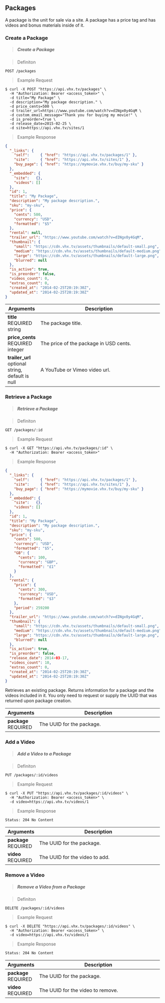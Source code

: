 <!-- ___PACKAGES____________________________ -->
<h2 class="is-api head-3 margin-top-large margin-bottom-medium" id="packages">Packages</h2>

<section class="text-2 contain">
  <p>A package is the unit for sale via a site. A package has a price tag and has videos and bonus materials inside of it.</p>
</section>

<h3 class="text-2 text--navy text--bold margin-top-large margin-bottom-medium" id="packages-create">Create a Package</h3>

> <h5 class="head-5 text--white margin-bottom-medium">Create a Package</h5>

> Definiton

```
POST /packages
```

> Example Request

```shell
$ curl -X POST "https://api.vhx.tv/packages" \
  -H "Authorization: Bearer <access_token>" \
  -d title="My Package" \
  -d description="My package description." \
  -d price_cents=500 \
  -d trailer_url=https://www.youtube.com/watch?v=dINgx0y4GqM \
  -d custom_email_message="Thank you for buying my movie!" \
  -d is_preorder=true \
  -d release_date=2015-02-25 \
  -d site=https://api.vhx.tv/sites/1
```

> Example Response

```json
{
  "_links": {
    "self":     { "href": "https://api.vhx.tv/packages/1" },
    "site":     { "href": "https://api.vhx.tv/sites/1" },
    "buy_page": { "href": "https://mymovie.vhx.tv/buy/my-sku" }
  },
  "_embedded": {
    "site":   {},
    "videos": []
  },
  "id": 1,
  "title": "My Package",
  "description": "My package description.",
  "sku": "my-sku",
  "price": {
    "cents": 500,
    "currency": "USD",
    "formatted": "$5"
  },
  "rental": null,
  "trailer_url": "https://www.youtube.com/watch?v=dINgx0y4GqM",
  "thumbnail": {
    "small": "https://cdn.vhx.tv/assets/thumbnails/default-small.png",
    "medium": "https://cdn.vhx.tv/assets/thumbnails/default-medium.png",
    "large": "https://cdn.vhx.tv/assets/thumbnails/default-large.png",
    "blurred": null
  },
  "is_active": true,
  "is_preorder": false,
  "videos_count": 0,
  "extras_count": 0,
  "created_at": "2014-02-25T20:19:30Z",
  "updated_at": "2014-02-25T20:19:30Z"
}
```


<section class="text-2 contain margin-bottom-medium">

</section>


<table>
  <thead>
    <tr class="text-2">
      <th class="padding-medium nowrap">Arguments</th>
      <th class="padding-medium" width="100%">Description</th>
    </tr>
  </thead>

  <tbody>
    <tr class="text-2 border-bottom border--light-gray">
      <td>
        <strong class="is-block text--navy">title</strong>
        <span class="text--yellow text-3">REQUIRED</span>
        <span class="text--transparent text-3">string</span>
      </td>
      <td>The package title.</td>
    </tr>
    <!-- TODO this should be optional / pricing not always necessary via api -->
    <tr class="text-2 border-bottom border--light-gray">
      <td class="nowrap">
        <strong class="is-block text--navy">price_cents</strong>
        <span class="text--yellow text-3">REQUIRED</span>
        <span class="text--transparent text-3">integer</span>
      </td>
      <td>The price of the package in USD cents.</td>
    </tr>
    <tr class="text-2 border-bottom border--light-gray">
      <td class="nowrap">
        <strong class="is-block text--navy">trailer_url</strong>
        <span class="text--transparent text-3">optional string, default is null</span>
      </td>
      <td>A YouTube or Vimeo video url.</td>
    </tr>
  </tbody>
</table>

<h3 class="text-2 text--navy text--bold is-api margin-top-large margin-bottom-medium" id="packages-retrieve">Retrieve a Package</h3>

> <h5 class="head-5 text--white margin-bottom-medium">Retrieve a Package</h5>

> Definiton

```
GET /packages/:id
```

> Example Request

```shell
$ curl -X GET "https://api.vhx.tv/packages/:id" \
  -H "Authorization: Bearer <access_token>"
```

> Example Response

```json
{
  "_links": {
    "self":     { "href": "https://api.vhx.tv/packages/1" },
    "site":     { "href": "https://api.vhx.tv/sites/1" },
    "buy_page": { "href": "https://mymovie.vhx.tv/buy/my-sku" }
  },
  "_embedded": {
    "site":   {},
    "videos": []
  },
  "id": 1,
  "title": "My Package",
  "description": "My package description.",
  "sku": "my-sku",
  "price": {
    "cents": 500,
    "currency": "USD",
    "formatted": "$5",
    "GB": {
      "cents": 100,
      "currency": "GBP",
      "formatted": "£1"
    }
  },
  "rental": {
    "price": {
      "cents": 300,
      "currency": "USD",
      "formatted": "$3"
    },
    "period": 259200
  },
  "trailer_url": "https://www.youtube.com/watch?v=dINgx0y4GqM",
  "thumbnail": {
    "small": "https://cdn.vhx.tv/assets/thumbnails/default-small.png",
    "medium": "https://cdn.vhx.tv/assets/thumbnails/default-medium.png",
    "large": "https://cdn.vhx.tv/assets/thumbnails/default-large.png",
    "blurred": null
  },
  "is_active": true,
  "is_preorder": false,
  "release_date": 2014-03-17,
  "videos_count": 10,
  "extras_count": 0,
  "created_at": "2014-02-25T20:19:30Z",
  "updated_at": "2014-02-25T20:19:30Z"
}
```
<section class="text-2 contain">
  <p>Retrieves an existing package. Returns information for a package and the videos included in it. You only need to request or supply the UUID that was returned upon package creation.</p>
</section>

<table>
  <thead>
    <tr class="text-2">
      <th class="padding-medium nowrap">Arguments</th>
      <th class="padding-medium" width="100%">Description</th>
    </tr>
  </thead>

  <tbody>
    <tr class="text-2 border-bottom border--light-gray">
      <td class="nowrap">
        <strong class="is-block text--navy">package</strong>
        <span class="text--yellow text-3">REQUIRED</span>
      </td>
      <td>The UUID for the package.</td>
    </tr>
  </tbody>
</table>

<h3 class="text-2 text--navy text--bold margin-top-large margin-bottom-medium" id="packages-add">Add a Video</h3>

> <h5 class="head-5 text--white margin-bottom-medium">Add a Video to a Package</h5>

> Definiton

```
PUT /packages/:id/videos
```

> Example Request

```shell
$ curl -X PUT "https://api.vhx.tv/packages/:id/videos" \
  -H "Authorization: Bearer <access_token>" \
  -d video=https://api.vhx.tv/videos/1
```

> Example Response

```
Status: 204 No Content
```

<section class="text-2 contain">
</section>

<table>
  <thead>
    <tr class="text-2">
      <th class="padding-medium nowrap">Arguments</th>
      <th class="padding-medium" width="100%">Description</th>
    </tr>
  </thead>

  <tbody>
    <tr class="text-2 border-bottom border--light-gray">
      <td>
        <strong class="is-block text--navy">package</strong>
        <span class="text--yellow text-3">REQUIRED</span>
      </td>
      <td>The UUID for the package.</td>
    </tr>
    <tr class="text-2 border-bottom border--light-gray">
      <td class="nowrap">
        <strong class="is-block text--navy">video</strong>
        <span class="text--yellow text-3">REQUIRED</span>
      </td>
      <td>The UUID for the video to add.</td>
    </tr>
  </tbody>
</table>


<h3 class="text-2 text--navy text--bold margin-top-large margin-bottom-medium" id="packages-delete">Remove a Video</h3>

> <h5 class="head-5 text--white margin-bottom-medium">Remove a Video from a Package</h5>

> Definiton

```
DELETE /packages/:id/videos
```

> Example Request

```shell
$ curl -X DELETE "https://api.vhx.tv/packages/:id/videos" \
  -H "Authorization: Bearer <access_token>" \
  -d video=https://api.vhx.tv/videos/1
```

> Example Response

```
Status: 204 No Content
```

<section class="text-2 contain">
</section>

<table>
  <thead>
    <tr class="text-2">
      <th class="padding-medium nowrap">Arguments</th>
      <th class="padding-medium" width="100%">Description</th>
    </tr>
  </thead>

  <tbody>
    <tr class="text-2 border-bottom border--light-gray">
      <td>
        <strong class="is-block text--navy">package</strong>
        <span class="text--yellow text-3">REQUIRED</span>
      </td>
      <td>The UUID for the package.</td>
    </tr>
    <tr class="text-2 border-bottom border--light-gray">
      <td class="nowrap">
        <strong class="is-block text--navy">video</strong>
        <span class="text--yellow text-3">REQUIRED</span>
      </td>
      <td>The UUID for the video to remove.</td>
    </tr>
  </tbody>
</table>
